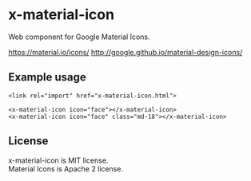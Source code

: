 # x-material-icon

Web component for Google Material Icons.  

https://material.io/icons/
http://google.github.io/material-design-icons/

## Example usage

```
<link rel="import" href="x-material-icon.html">

<x-material-icon icon="face"></x-material-icon>
<x-material-icon icon="face" class="md-18"></x-material-icon>
```

## License

x-material-icon is MIT license.  
Material Icons is Apache 2 license.  
